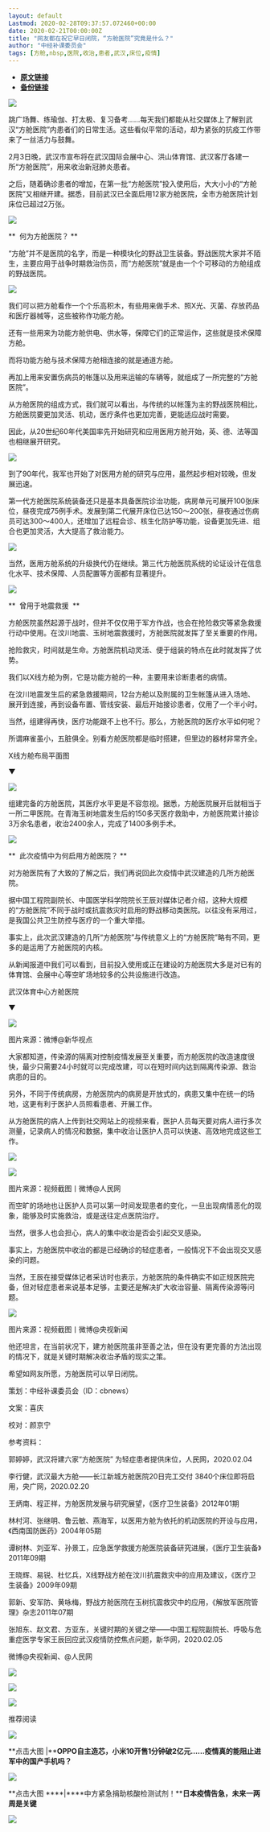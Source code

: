 ```yaml
---
layout: default
Lastmod: 2020-02-28T09:37:57.072460+00:00
date: 2020-02-21T00:00:00Z
title: "网友都在祝它早日闭院，“方舱医院”究竟是什么？"
author: "中经补课委员会"
tags: [方舱,nbsp,医院,收治,患者,武汉,床位,疫情]
---
```


* [**原文链接**](http://mp.weixin.qq.com/s?__biz=MjA5NTMyOTMwMQ==&amp;mid=2651971087&amp;idx=2&amp;sn=31349e9e4be04811dee318976c2cee65&amp;chksm=4f3eb975784930632bd4fe24254a90645ac2cc429b350e3eb024a71c2cdb5d3611174da1f589#rd)
* [**备份链接**](http://archive.is/zM1HJ)


![](/images/post/5fdb3f87f44cf8ae08d41ad1e0b84841.jpg)

跳广场舞、练瑜伽、打太极、复习备考……每天我们都能从社交媒体上了解到武汉“方舱医院”内患者们的日常生活。这些看似平常的活动，却为紧张的抗疫工作带来了一丝活力与鼓舞。

2月3日晚，武汉市宣布将在武汉国际会展中心、洪山体育馆、武汉客厅各建一所“方舱医院”，用来收治新冠肺炎患者。

之后，随着确诊患者的增加，在第一批“方舱医院”投入使用后，大大小小的“方舱医院”又相继开建。据悉，目前武汉已全面启用12家方舱医院，全市方舱医院计划床位已超过2万张。

![](/images/post/393900a6018dc5f12d2bb5f1f1f91942.jpg)

**  何为方舱医院？ **

“方舱”并不是医院的名字，而是一种模块化的野战卫生装备。野战医院大家并不陌生，主要应用于战争时期救治伤员，而“方舱医院”就是由一个个可移动的方舱组成的野战医院。

![](/images/post/561d684e8c429a8543eb7f8fa199229a.jpg)

我们可以把方舱看作一个个乐高积木，有些用来做手术、照X光、灭菌、存放药品和医疗器械等，这些被称作功能方舱。

还有一些用来为功能方舱供电、供水等，保障它们的正常运作，这些就是技术保障方舱。

而将功能方舱与技术保障方舱相连接的就是通道方舱。

再加上用来安置伤病员的帐篷以及用来运输的车辆等，就组成了一所完整的“方舱医院”。

从方舱医院的组成方式，我们就可以看出，与传统的以帐篷为主的野战医院相比，方舱医院要更加灵活、机动，医疗条件也更加完善，更能适应战时需要。

因此，从20世纪60年代美国率先开始研究和应用医用方舱开始，英、德、法等国也相继展开研究。

![](/images/post/001af951ee6555f3de5da84609538807.jpg)

到了90年代，我军也开始了对医用方舱的研究与应用，虽然起步相对较晚，但发展迅速。

第一代方舱医院系统装备还只是基本具备医院诊治功能，病房单元可展开100张床位，昼夜完成75例手术。发展到第二代展开床位已达150～200张，昼夜通过伤病员可达300～400人，还增加了远程会诊、核生化防护等功能，设备更加先进、组合也更加灵活，大大提高了救治能力。

![](/images/post/46008ef456ebc4f5b709768ee787f2f8.jpg)

当然，医用方舱系统的升级换代仍在继续。第三代方舱医院系统的论证设计在信息化水平、技术保障、人员配置等方面都有显著提升。

![](/images/post/393900a6018dc5f12d2bb5f1f1f91942.jpg)

**  曾用于地震救援  **

方舱医院虽然起源于战时，但并不仅仅用于军方作战，也会在抢险救灾等紧急救援行动中使用。在汶川地震、玉树地震救援时，方舱医院就发挥了至关重要的作用。

抢险救灾，时间就是生命。方舱医院机动灵活、便于组装的特点在此时就发挥了优势。

我们以X线方舱为例，它是功能方舱的一种，主要用来诊断患者的病情。

在汶川地震发生后的紧急救援期间，12台方舱以及附属的卫生帐篷从进入场地、展开到连接，再到设备布置、管线安装、最后开始接诊患者，仅用了一个半小时。

当然，组建得再快，医疗功能跟不上也不行。那么，方舱医院的医疗水平如何呢？

所谓麻雀虽小，五脏俱全。别看方舱医院都是临时搭建，但里边的器材非常齐全。

X线方舱布局平面图

▼

![](/images/post/61644666b6ab7092ea3eb1f8bfd53a0b.jpg)

组建完备的方舱医院，其医疗水平更是不容忽视。据悉，方舱医院展开后就相当于一所二甲医院。在青海玉树地震发生后的150多天医疗救助中，方舱医院累计接诊3万余名患者，收治2400余人，完成了1400多例手术。

![](/images/post/393900a6018dc5f12d2bb5f1f1f91942.jpg)

**  此次疫情中为何启用方舱医院？ **

对方舱医院有了大致的了解之后，我们再说回此次疫情中武汉建造的几所方舱医院。

据中国工程院副院长、中国医学科学院院长王辰对媒体记者介绍，这种大规模的“方舱医院”不同于战时或抗震救灾时启用的野战移动类医院。以往没有采用过，是我国公共卫生防控与医疗的一个重大举措。

事实上，此次武汉建造的几所“方舱医院”与传统意义上的“方舱医院”略有不同，更多的是运用了方舱医院的内核。

从新闻报道中我们可以看到，目前投入使用或正在建设的方舱医院大多是对已有的体育馆、会展中心等空旷场地较多的公共设施进行改造。

武汉体育中心方舱医院

▼

![](/images/post/a477e259da112fc1a5da5a2b31efa6b6.jpg)

图片来源：微博@新华视点

大家都知道，传染源的隔离对控制疫情发展至关重要，而方舱医院的改造速度很快，最少只需要24小时就可以完成改建，可以在短时间内达到隔离传染源、救治病患的目的。

另外，不同于传统病房，方舱医院内的病房是开放式的，病患又集中在统一的场地，这更有利于医护人员照看患者、开展工作。

从方舱医院的病人上传到社交网站上的视频来看，医护人员每天要对病人进行多次测量，记录病人的情况和数据，集中收治让医护人员可以快速、高效地完成这些工作。

![](/images/post/58a49f79d58067ec09402d1b9d629cf2.jpg)

![](/images/post/d4da1f981efe4ea68d33a83721577ce3.jpg)

图片来源：视频截图丨微博@人民网

而空旷的场地也让医护人员可以第一时间发现患者的变化，一旦出现病情恶化的现象，能够及时实施救治，或是送往定点医院治疗。

当然，很多人也会担心，病人的集中收治是否会引起交叉感染。

事实上，方舱医院中收治的都是已经确诊的轻症患者，一般情况下不会出现交叉感染的问题。

当然，王辰在接受媒体记者采访时也表示，方舱医院的条件确实不如正规医院完备，但对轻症患者来说基本足够，主要还是解决扩大收治容量、隔离传染源等问题。

![](/images/post/4e8e4c5ceaf392421dd92eef8a8ede41.jpg)

图片来源：视频截图丨微博@央视新闻

他还坦言，在当前状况下，建方舱医院虽非至善之法，但在没有更完善的方法出现的情况下，就是关键时期解决收治矛盾的现实之策。

希望如网友所愿，方舱医院可以早日闭院。

策划：中经补课委员会（ID：cbnews）

文案：喜庆

校对：颜京宁

参考资料：  

郭婷婷，武汉将建六家“方舱医院” 为轻症患者提供床位，人民网，2020.02.04

李行健，武汉最大方舱——长江新城方舱医院20日完工交付 3840个床位即将启用，央广网，2020.02.20

王炳南、程正祥，方舱医院发展与研究展望，《医疗卫生装备》2012年01期

林村河、张继明、鲁云敏、燕海军，以医用方舱为依托的机动医院的开设与应用，《西南国防医药》2004年05期 

谭树林、刘亚军、孙景工，应急医学救援方舱医院装备研究进展，《医疗卫生装备》2011年09期

王晓辉、易锐、杜忆兵，X线野战方舱在汶川抗震救灾中的应用及建议，《医疗卫生装备》2009年09期

郭新、安军防、黄咏梅，野战方舱医院在玉树抗震救灾中的应用，《解放军医院管理》杂志2011年07期

张旭东、赵文君、方亚东，关键时期的关键之举——中国工程院副院长、呼吸与危重症医学专家王辰回应武汉疫情防控焦点问题，新华网，2020.02.05

微博@央视新闻、@人民网

[![](/images/post/aa73eda3cc6c8de22b03f6f379c8c839.jpg)](https://e.vhall.com/subject/view/130232786)  

![](/images/post/47c0e574ea27ef847e2a66a4f04d1784.jpg)

  

![](/images/post/43b7a57fd045be64890b8526d60a1277.jpg)

  

推荐阅读

[![](/images/post/68b9887cc02681b3239b209d4fd6a653.jpg)](http://mp.weixin.qq.com/s?__biz=MjA5NTMyOTMwMQ==&mid=2651971026&idx=1&sn=7f686f58c02d9b4ac544b8c834be5191&chksm=4f3ebaa8784933bea709549df910312e45f1a47a52412b60feadfa3aeba7249e20294d53afcc&scene=21#wechat_redirect)

**点击大图 |****OPPO自主造芯，小米10开售1分钟破2亿元……疫情真的能阻止进军中的国产手机吗？**

  

[![](/images/post/fa0da4ee9e1941064177338798c024d2.jpg)](http://mp.weixin.qq.com/s?__biz=MjA5NTMyOTMwMQ==&mid=2651970986&idx=1&sn=65f42d357d72fb0511ab9324eec7f257&chksm=4f3ebad0784933c6be057a1d7f739cf0055403b5c506cbb757ea9f7b8e36e3923a381a4a3bb1&scene=21#wechat_redirect)

**点击大图 ****|****中方紧急捐助核酸检测试剂！****日本疫情告急，未来一两周是关键**

  

![](/images/post/f3501c0a0df0124df45b227b216c07a4.jpg)

